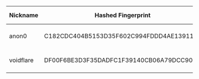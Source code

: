 | Nickname |  Hashed Fingerprint	| Or Addresses | Contact | Running | Flags | Last Seen | First Seen | Last Restarted | Advertised Bandwidth | Platform | Version | Version Status | Recommended Version | Verified hostnames | Exit policy |
|---|---|---|---|---|---|---|---|---|---|---|---|---|---|---|---|
|anon0 | C182CDC404B5153D35F602C994FDDD4AE13911E6 | ["51.159.169.173:9001"] | spongy-fifty-banjo@duck.com | true | Running, V2Dir, Valid | 2025-08-18 04:00:00 | 2025-08-18 03:00:00 | 2025-08-18 01:36:55 | 0 | Tor 0.4.8.14 on Linux | 0.4.8.14 | recommended | true | N/A | ["reject *:*"]|
|voidflare | DF00F6BE3D3F35DADFC1F39140CB06A79DCC90B3 | ["135.26.147.137:443"] | Void Flare <voidflare at firemail dot cc> | true | Running, V2Dir, Valid | 2025-08-18 04:00:00 | 2025-08-18 01:00:00 | 2025-08-18 00:45:52 | 0 | Tor 0.4.8.17 on Linux | 0.4.8.17 | recommended | true | N/A | ["reject *:*"]|

